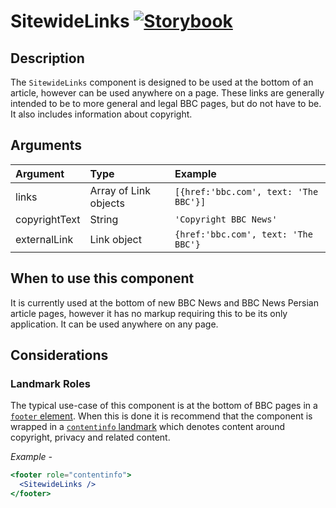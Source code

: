 # SitewideLinks [![Storybook](https://github.com/storybooks/press/blob/master/badges/storybook.svg)](https://simorghstorybook.now.sh/?selectedKind=SitewideLinks)

## Description

The `SitewideLinks` component is designed to be used at the bottom of an article, however can be used anywhere on a page. These links are generally intended to be to more general and legal BBC pages, but do not have to be. It also includes information about copyright. 

## Arguments

| Argument      | Type                  | Example                               |
|:--------------|:----------------------|:--------------------------------------|
| links         | Array of Link objects | `[{href:'bbc.com', text: 'The BBC'}]` |
| copyrightText | String                | `'Copyright BBC News'`                |
| externalLink  | Link object           | `{href:'bbc.com', text: 'The BBC'}`   |

## When to use this component

It is currently used at the bottom of new BBC News and BBC News Persian article pages, however it has no markup requiring this to be its only application. It can be used anywhere on any page.

## Considerations
### Landmark Roles
The typical use-case of this component is at the bottom of BBC pages in a [`footer` element](https://developer.mozilla.org/en-US/docs/Web/HTML/Element/footer). When this is done it is recommend that the component is wrapped in a [`contentinfo` landmark](https://www.w3.org/TR/wai-aria-practices/examples/landmarks/contentinfo.html) which denotes content around copyright, privacy and related content.

*Example -*
```jsx
<footer role="contentinfo">
  <SitewideLinks />
</footer>
```
